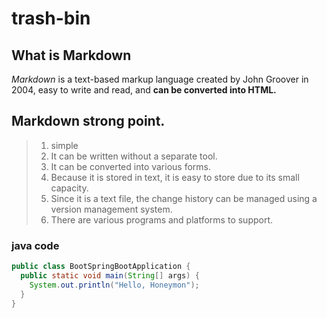 # trash-bin
## What is Markdown
*Markdown* is a text-based markup language created by John Groover in 2004, easy to write and read, and **can be converted into HTML.**

## Markdown strong point.
>1. simple
>2. It can be written without a separate tool.
>3. It can be converted into various forms.
>4. Because it is stored in text, it is easy to store due to its small capacity.
>5. Since it is a text file, the change history can be managed using a version management system.
>6. There are various programs and platforms to support.


### java code

```java
public class BootSpringBootApplication {
  public static void main(String[] args) {
    System.out.println("Hello, Honeymon");
  }
}
```

